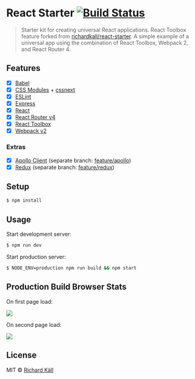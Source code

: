 # React Starter [![Build Status](https://travis-ci.org/richardkall/react-starter.svg?branch=master)](https://travis-ci.org/richardkall/react-starter)

> Starter kit for creating universal React applications. React Toolbox feature forked from [richardkall/react-starter](https://github.com/richardkall/react-starter). A simple example of a universal app using the combination of React Toolbox, Webpack 2, and React Router 4.

## Features

- [x] [Babel](https://babeljs.io/)
- [x] [CSS Modules](https://github.com/css-modules/css-modules) + [cssnext](http://cssnext.io/)
- [x] [ESLint](http://eslint.org/)
- [x] [Express](http://expressjs.com/)
- [x] [React](http://facebook.github.io/react/)
- [x] [React Router v4](https://github.com/reactjs/react-router)
- [x] [React Toolbox](http://react-toolbox.com/)
- [x] [Webpack v2](https://webpack.github.io)

### Extras
- [x] [Apollo Client](http://dev.apollodata.com/) (separate branch: [feature/apollo](https://github.com/richardkall/react-starter/tree/feature/apollo))
- [x] [Redux](http://redux.js.org/) (separate branch: [feature/redux](https://github.com/richardkall/react-starter/tree/feature/redux))

## Setup

```bash
$ npm install
```

## Usage

Start development server:

```bash
$ npm run dev
```

Start production server:

```bash
$ NODE_ENV=production npm run build && npm start
```

## Production Build Browser Stats

On first page load:

<img src="assets/img/react-starter-redux-toolbox.png" style="text-align: center;" />

On second page load:

<img src="assets/img/react-starter-redux-toolbox--2nd-page-load.png" style="text-align: center;" />

## License

MIT © [Richard Käll](https://richardkall.se)
